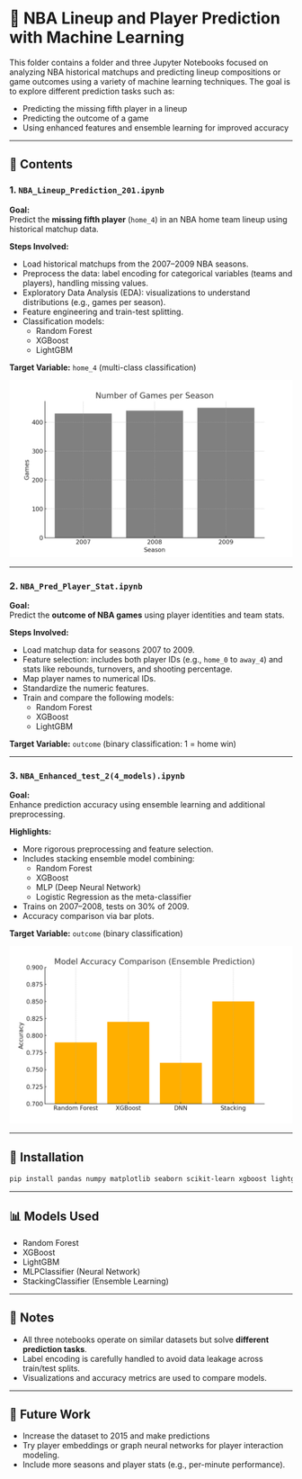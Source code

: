 
# 🏀 NBA Lineup and Player Prediction with Machine Learning

This folder contains a folder and three Jupyter Notebooks focused on analyzing NBA historical matchups and predicting lineup compositions or game outcomes using a variety of machine learning techniques. The goal is to explore different prediction tasks such as:

- Predicting the missing fifth player in a lineup
- Predicting the outcome of a game
- Using enhanced features and ensemble learning for improved accuracy

---

## 📁 Contents

### 1. `NBA_Lineup_Prediction_201.ipynb`

**Goal:**  
Predict the **missing fifth player** (`home_4`) in an NBA home team lineup using historical matchup data.

**Steps Involved:**
- Load historical matchups from the 2007–2009 NBA seasons.
- Preprocess the data: label encoding for categorical variables (teams and players), handling missing values.
- Exploratory Data Analysis (EDA): visualizations to understand distributions (e.g., games per season).
- Feature engineering and train-test splitting.
- Classification models:
  - Random Forest
  - XGBoost
  - LightGBM

**Target Variable:** `home_4` (multi-class classification)

![Games Per Season](games_per_season.png)

---

### 2. `NBA_Pred_Player_Stat.ipynb`

**Goal:**  
Predict the **outcome of NBA games** using player identities and team stats.

**Steps Involved:**
- Load matchup data for seasons 2007 to 2009.
- Feature selection: includes both player IDs (e.g., `home_0` to `away_4`) and stats like rebounds, turnovers, and shooting percentage.
- Map player names to numerical IDs.
- Standardize the numeric features.
- Train and compare the following models:
  - Random Forest
  - XGBoost
  - LightGBM

**Target Variable:** `outcome` (binary classification: 1 = home win)

---

### 3. `NBA_Enhanced_test_2(4_models).ipynb`

**Goal:**  
Enhance prediction accuracy using ensemble learning and additional preprocessing.

**Highlights:**
- More rigorous preprocessing and feature selection.
- Includes stacking ensemble model combining:
  - Random Forest
  - XGBoost
  - MLP (Deep Neural Network)
  - Logistic Regression as the meta-classifier
- Trains on 2007–2008, tests on 30% of 2009.
- Accuracy comparison via bar plots.

**Target Variable:** `outcome` (binary classification)

![Model Accuracy Comparison](model_accuracy_comparison.png)

---

## 🔧 Installation

```bash
pip install pandas numpy matplotlib seaborn scikit-learn xgboost lightgbm
```

---

## 📊 Models Used

- Random Forest
- XGBoost
- LightGBM
- MLPClassifier (Neural Network)
- StackingClassifier (Ensemble Learning)

---

## 📌 Notes

- All three notebooks operate on similar datasets but solve **different prediction tasks**.
- Label encoding is carefully handled to avoid data leakage across train/test splits.
- Visualizations and accuracy metrics are used to compare models.

---

## 🧠 Future Work

- Increase the dataset to 2015 and make predictions
- Try player embeddings or graph neural networks for player interaction modeling.
- Include more seasons and player stats (e.g., per-minute performance).

